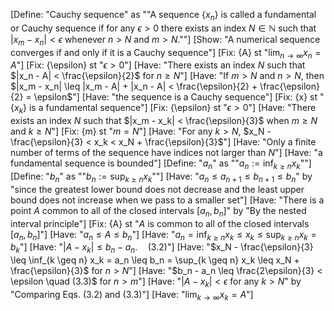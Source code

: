 [Define: "Cauchy sequence" as ""A sequence $\{x_n\}$ is called a fundamental or Cauchy sequence if for any $\epsilon > 0$ there exists an index $N \in \mathbb{N}$ such that $|x_m - x_n| < \epsilon$ whenever $n > N$ and $m > N$.""]
[Show: "A numerical sequence converges if and only if it is a Cauchy sequence"]
[Fix: {A} st "$\lim_{n \to \infty} x_n = A$"]
[Fix: {\epsilon} st "$\epsilon > 0$"]
[Have: "There exists an index $N$ such that $|x_n - A| < \frac{\epsilon}{2}$ for $n \geq N$"]
[Have: "If $m > N$ and $n > N$, then $|x_m - x_n| \leq |x_m - A| + |x_n - A| < \frac{\epsilon}{2} + \frac{\epsilon}{2} = \epsilon$"]
[Have: "the sequence is a Cauchy sequence"]
[Fix: {x} st "$\{x_k\}$ is a fundamental sequence"]
[Fix: {\epsilon} st "$\epsilon > 0$"]
[Have: "There exists an index $N$ such that $|x_m - x_k| < \frac{\epsilon}{3}$ when $m \geq N$ and $k \geq N$"]
[Fix: {m} st "$m = N$"]
[Have: "For any $k > N$, $x_N - \frac{\epsilon}{3} < x_k < x_N + \frac{\epsilon}{3}$"]
[Have: "Only a finite number of terms of the sequence have indices not larger than $N$"]
[Have: "a fundamental sequence is bounded"]
[Define: "$a_n$" as ""$a_n := \inf_{k \geq n} x_k$""]
[Define: "$b_n$" as ""$b_n := \sup_{k \geq n} x_k$""]
[Have: "$a_n \leq a_{n+1} \leq b_{n+1} \leq b_n$" by "since the greatest lower bound does not decrease and the least upper bound does not increase when we pass to a smaller set"]
[Have: "There is a point $A$ common to all of the closed intervals $[a_n, b_n]$" by "By the nested interval principle"]
[Fix: {A} st "$A$ is common to all of the closed intervals $[a_n, b_n]$"]
[Have: "$a_n \leq A \leq b_n$"]
[Have: "$a_n = \inf_{k \geq n} x_k \leq x_k \leq \sup_{k \geq n} x_k = b_k$"]
[Have: "$|A - x_k| \leq b_n - a_n. \quad (3.2)$"]
[Have: "$x_N - \frac{\epsilon}{3} \leq \inf_{k \geq n} x_k = a_n \leq b_n = \sup_{k \geq n} x_k \leq x_N + \frac{\epsilon}{3}$ for $n > N$"]
[Have: "$b_n - a_n \leq \frac{2\epsilon}{3} < \epsilon \quad (3.3)$ for $n > m$"]
[Have: "$|A - x_k| < \epsilon$ for any $k > N$" by "Comparing Eqs. (3.2) and (3.3)"]
[Have: "$\lim_{k \to \infty} x_k = A$"]
